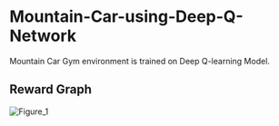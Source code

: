 # Mountain-Car-using-Deep-Q-Network
Mountain Car Gym environment is trained on Deep Q-learning Model.


## Reward Graph
![Figure_1](https://user-images.githubusercontent.com/51056070/123478722-a676cb00-d621-11eb-9b33-827a68462479.png)
